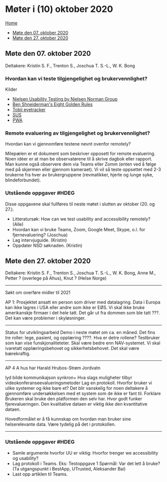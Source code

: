 # Møter i (10) oktober 2020

[Home](../README.md)

* [Møte den 07. oktober 2020](#møte-den-07-oktober-2020)
* [Møte den 27. oktober 2020](#møte-den-27-oktober-2020)

## Møte den 07. oktober 2020

Deltakere: Kristin S. F., Trenton S., Joschua T. S.-L., W. K. Bong

### Hvordan kan vi teste tilgjengelighet og brukervennlighet?

Kilder
* [Nielsen Usability Testing by Nielsen Norman Group](https://www.nngroup.com/articles/usability-testing-101/)
* [Ben Shneiderman's Eight Golden Rules](https://www.interaction-design.org/literature/article/shneiderman-s-eight-golden-rules-will-help-you-design-better-interfaces)
* [Tobii eyetracker](https://www.tobii.com/)
* [SUS](https://en.wikipedia.org/wiki/System_usability_scale)
* [PWA](???)

### Remote evaluering av tilgjengelighet og brukervennlighet?

Hvordan kan vi gjennomføre testene nevnt ovenfor remotely?

Milepælen er et dokument som beskriver opposett for remote evaluering. 
Noen idéer er at man be observatørene til å skrive dagbok eller rapport.
Man kunne også observere dem via Teams eller Zomm (enten ved å følge med på skjermen eller gjennom kameraet).
Vi vil så teste oppsettet med 2-3 brukerne fra hver av brukergruppene (revmatikker, hjerte og lunge syke, blindeforbundet).

### Utstående oppgaver #HDEG

Disse oppgavene skal fullføres til neste møtet i slutten av oktober (20. og 27.).
* Litteratursøk:
How can we test usability and accessibility remotely? (Alle)
* Hvordan kan vi bruke Teams, Zoom, Google Meet, Skype, o.l. for fjernevaluering? (Joschua)
* Lag intervjuguide. (Kristin)
* Oppdater NSD søknaden. (Kristin)

## Møte den 27. oktober 2020

Deltakere: Kristin S. F., Trenton S., Joschua T. S.-L., W. K. Bong, Anne M., Petter ? (overlege på Ahus), Knut ? (Helse Norge)

---

Søkt om overføre midler til 2021

AP 1: Prosjektet ansatt en person som driver med datalagring.
Data i Europa kan ikke lagres i USA eller andre som ikke er EØS.
Vi skal ikke bruke amerikanskje firmaer i det hele tatt.
Det går ut fra dommen som ble tatt ???.
Det kan være problemer i skyløsninger.

---

Status for utviklingsarbeid
Demo i neste møtet om ca. en måned.
Det fins tre roller: lege, pasient, og opplæring ????. Hva er detre rollene?
Testbruker som kan vise funskjonaliteteter.
Skal være bedre enn NAV-systemet.
Vi skal ivaretatt opplæringsbehovet og sikkerhetsbehovet.
Det skal være bærekraftig.

---

AP 4
A hus har Harald Hrubos-Strøm
Jordvatn

lyd bilde kommunikajson
synkron+
Hva slags muligheter tilbyr videokonferanseevalueringsmetoder
Lag en protokoll.
Hvorfor bruker vi ulike systemer og ikke bare et?
Det blir vanskelig for noen deltakere å gjennomføre undersøkkelsen med et system som de ikke er fant til.
Forklare
Brukeren skal bruke den platformen den selv har.
Hvor godt funker fjerevalueringen.
Den kvalitative dataen er viktig ikke den kvantitative dataen.

Hovedformålet er å få kunnskap om hvordan man bruker sine helserelevante data.
Være tydelig på det i protokollen.

---

### Utstående oppgaver #HDEG

* Samle argumente hvorfor UU er viktig: 
Hvorfor trenger we accessibility og usability?
* Lag protokoll i Teams.
Eks: Testoppgave 1
Spørmål:  Var det lett å bruke?
(Ta utgangspunkt i BestApp, UTrusted, Aleksander Bai)
* Last opp artiklen til Teams.



